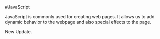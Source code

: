 #JavaScript



JavaScript is commonly used for creating web pages. It allows us to add dynamic behavior to the webpage and also special effects to the page. 

New Update.